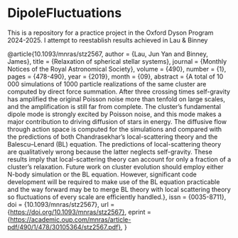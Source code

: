 # DipoleFluctuations

This is a repository for a practice project in the Oxford Dyson Program 2024-2025. I attempt to reestablish results achieved in Lau & Binney

@article{10.1093/mnras/stz2567,
    author = {Lau, Jun Yan and Binney, James},
    title = {Relaxation of spherical stellar systems},
    journal = {Monthly Notices of the Royal Astronomical Society},
    volume = {490},
    number = {1},
    pages = {478-490},
    year = {2019},
    month = {09},
    abstract = {A total of 10 000 simulations of 1000 particle realizations of the same cluster are computed by direct force summation. After three crossing times self-gravity has amplified the original Poisson noise more than tenfold on large scales, and the amplification is still far from complete. The cluster’s fundamental dipole mode is strongly excited by Poisson noise, and this mode makes a major contribution to driving diffusion of stars in energy. The diffusive flow through action space is computed for the simulations and compared with the predictions of both Chandrasekhar’s local-scattering theory and the Balescu–Lenard (BL) equation. The predictions of local-scattering theory are qualitatively wrong because the latter neglects self-gravity. These results imply that local-scattering theory can account for only a fraction of a cluster’s relaxation. Future work on cluster evolution should employ either N-body simulation or the BL equation. However, significant code development will be required to make use of the BL equation practicable and the way forward may be to merge BL theory with local scattering theory so fluctuations of every scale are efficiently handled.},
    issn = {0035-8711},
    doi = {10.1093/mnras/stz2567},
    url = {https://doi.org/10.1093/mnras/stz2567},
    eprint = {https://academic.oup.com/mnras/article-pdf/490/1/478/30105364/stz2567.pdf},
}
